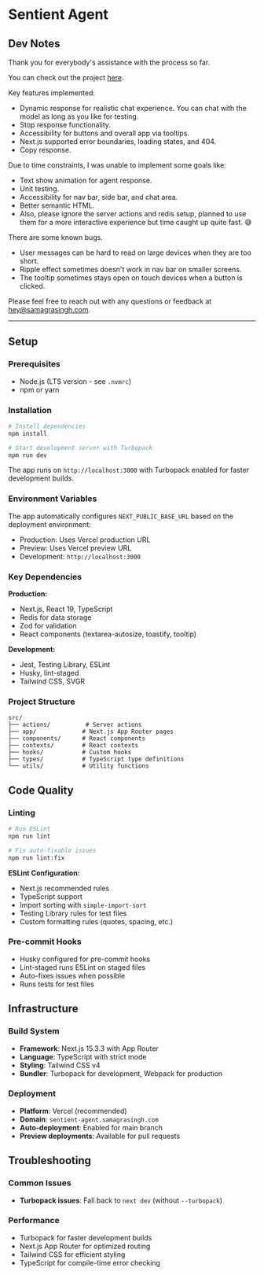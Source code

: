 # Sentient Agent

## Dev Notes

Thank you for everybody's assistance with the process so far.

You can check out the project [here](https://sentient-agent-samagra-singh.vercel.app/).

Key features implemented:
- Dynamic response for realistic chat experience. You can chat with the model as long as you like for testing.
- Stop response functionality.
- Accessibility for buttons and overall app via tooltips.
- Next.js supported error boundaries, loading states, and 404.
- Copy response.

Due to time constraints, I was unable to implement some goals like:
- Text show animation for agent response.
- Unit testing.
- Accessibility for nav bar, side bar, and chat area.
- Better semantic HTML.
- Also, please ignore the server actions and redis setup, planned to use them for a more interactive experience but time caught up quite fast. 😅

There are some known bugs.
- User messages can be hard to read on large devices when they are too short.
- Ripple effect sometimes doesn't work in nav bar on smaller screens.
- The tooltip sometimes stays open on touch devices when a button is clicked.

Please feel free to reach out with any questions or feedback at [hey@samagrasingh.com](mailto:hey@samagrasingh.com).

---

## Setup

### Prerequisites

- Node.js (LTS version - see `.nvmrc`)
- npm or yarn

### Installation

```bash
# Install dependencies
npm install

# Start development server with Turbopack
npm run dev
```

The app runs on `http://localhost:3000` with Turbopack enabled for faster development builds.

### Environment Variables

The app automatically configures `NEXT_PUBLIC_BASE_URL` based on the deployment environment:
- Production: Uses Vercel production URL
- Preview: Uses Vercel preview URL
- Development: `http://localhost:3000`

### Key Dependencies

**Production:**
- Next.js, React 19, TypeScript
- Redis for data storage
- Zod for validation
- React components (textarea-autosize, toastify, tooltip)

**Development:**
- Jest, Testing Library, ESLint
- Husky, lint-staged
- Tailwind CSS, SVGR

### Project Structure

```
src/
├── actions/          # Server actions
├── app/             # Next.js App Router pages
├── components/      # React components
├── contexts/        # React contexts
├── hooks/           # Custom hooks
├── types/           # TypeScript type definitions
└── utils/           # Utility functions
```

## Code Quality

### Linting

```bash
# Run ESLint
npm run lint

# Fix auto-fixable issues
npm run lint:fix
```

**ESLint Configuration:**
- Next.js recommended rules
- TypeScript support
- Import sorting with `simple-import-sort`
- Testing Library rules for test files
- Custom formatting rules (quotes, spacing, etc.)

### Pre-commit Hooks

- Husky configured for pre-commit hooks
- Lint-staged runs ESLint on staged files
- Auto-fixes issues when possible
- Runs tests for test files

## Infrastructure

### Build System

- **Framework**: Next.js 15.3.3 with App Router
- **Language**: TypeScript with strict mode
- **Styling**: Tailwind CSS v4
- **Bundler**: Turbopack for development, Webpack for production

### Deployment

- **Platform**: Vercel (recommended)
- **Domain**: `sentient-agent.samagrasingh.com`
- **Auto-deployment**: Enabled for main branch
- **Preview deployments**: Available for pull requests

## Troubleshooting

### Common Issues

- **Turbopack issues**: Fall back to `next dev` (without `--turbopack`)

### Performance

- Turbopack for faster development builds
- Next.js App Router for optimized routing
- Tailwind CSS for efficient styling
- TypeScript for compile-time error checking
